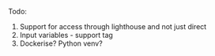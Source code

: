 Todo:
1. Support for access through lighthouse and not just direct
2. Input variables - support tag
3. Dockerise? Python venv?
